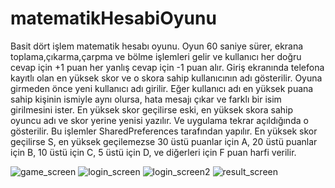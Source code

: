 # matematikHesabiOyunu
Basit dört işlem matematik hesabı oyunu. 
Oyun 60 saniye sürer, ekrana  toplama,çıkarma,çarpma ve bölme işlemleri gelir ve kullanıcı her doğru cevap için +1 puan her yanlış cevap için -1 puan alır.
Giriş ekranında telefona kayıtlı olan en yüksek skor ve o skora sahip kullanıcının adı gösterilir. 
Oyuna girmeden önce yeni kullanıcı adı girilir. Eğer kullanıcı adı en yüksek puana sahip kişinin ismiyle aynı olursa, hata mesajı çıkar ve farklı bir isim girilmesini ister.
En yüksek skor geçilirse eski, en yüksek skora sahip oyuncu adı ve skor yerine yenisi yazılır. Ve uygulama tekrar açıldığında o gösterilir. 
Bu işlemler SharedPreferences tarafından yapılır.
En yüksek skor geçilirse S, 
en yüksek geçilemezse 30 üstü puanlar için A, 
20 üstü puanlar için B, 
10 üstü için C,
5 üstü için D,
ve diğerleri için F puan harfi verilir.


![game_screen](https://user-images.githubusercontent.com/83123957/127743042-436804a0-58f6-4e09-a440-c5268e6109b9.PNG)
![login_screen](https://user-images.githubusercontent.com/83123957/127743043-09fa66e3-27c3-4214-9f49-ac85a1f81a88.PNG)
![login_screen2](https://user-images.githubusercontent.com/83123957/127743044-49fcb324-635d-41f4-9e91-525ca8f85141.PNG)
![result_screen](https://user-images.githubusercontent.com/83123957/127743046-bd7bb6cc-1a80-4fb7-b06b-0f707dc522dc.PNG)

